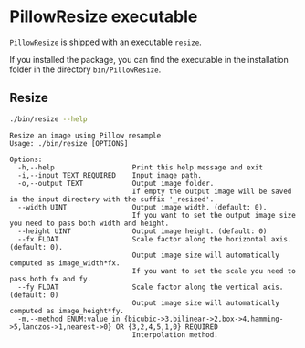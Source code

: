 # PillowResize executable
`PillowResize` is shipped with an executable `resize`.

If you installed the package, you can find the executable in the installation folder in the directory `bin/PillowResize`.

## Resize

```bash
./bin/resize --help
```

```
Resize an image using Pillow resample
Usage: ./bin/resize [OPTIONS]

Options:
  -h,--help                   Print this help message and exit
  -i,--input TEXT REQUIRED    Input image path.
  -o,--output TEXT            Output image folder. 
                              If empty the output image will be saved in the input directory with the suffix '_resized'.
  --width UINT                Output image width. (default: 0).
                              If you want to set the output image size you need to pass both width and height.
  --height UINT               Output image height. (default: 0)
  --fx FLOAT                  Scale factor along the horizontal axis. (default: 0).
                              Output image size will automatically computed as image_width*fx.
                              If you want to set the scale you need to pass both fx and fy.
  --fy FLOAT                  Scale factor along the vertical axis. (default: 0)
                              Output image size will automatically computed as image_height*fy.
  -m,--method ENUM:value in {bicubic->3,bilinear->2,box->4,hamming->5,lanczos->1,nearest->0} OR {3,2,4,5,1,0} REQUIRED
                              Interpolation method. 


```